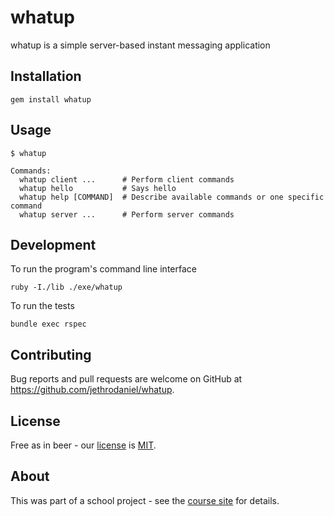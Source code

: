 # whatup

whatup is a simple server-based instant messaging application

## Installation

```
gem install whatup
```

## Usage

```
$ whatup

Commands:
  whatup client ...      # Perform client commands
  whatup hello           # Says hello
  whatup help [COMMAND]  # Describe available commands or one specific command
  whatup server ...      # Perform server commands
```

## Development

To run the program's command line interface

```
ruby -I./lib ./exe/whatup
```

To run the tests

```
bundle exec rspec
```

## Contributing

Bug reports and pull requests are welcome on GitHub at <https://github.com/jethrodaniel/whatup>.

## License

Free as in beer - our [license](https://github.com/jethrodaniel/whatup/blob/master/LICENSE) is [MIT](https://opensource.org/licenses/MIT).

## About

This was part of a school project - see the [course site](http://www.cs.memphis.edu/~kanyang/COMP3825-sp19.html) for details.

